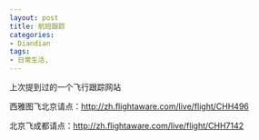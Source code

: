```yaml
---
layout: post
title: 航班跟踪
categories:
- Diandian
tags:
- 日常生活, 
---
```

<p>上次提到过的一个飞行跟踪网站</p>
<p>西雅图飞北京请点：<a href="http://zh.flightaware.com/live/flight/CHH496">http://zh.flightaware.com/live/flight/CHH496</a></p>
<p>北京飞成都请点：<a href="http://zh.flightaware.com/live/flight/CHH7142">http://zh.flightaware.com/live/flight/CHH7142</a></p>
<p></p>